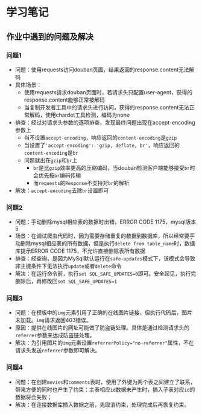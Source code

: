 # 学习笔记

## 作业中遇到的问题及解决

### 问题1

- 问题：使用requests访问douban页面，结果返回的response.content无法解码
- 具体场景：
  - 使用requests请求douban页面时，若请求头只配置user-agent，获得的response.content能够正常被解码
  - 当复制开发者工具中的请求头进行访问，获得的response.content无法正常解码，使用chardet工具检测，编码为none
- 排查：经过对请求头参数的逐项排查，发现最终问题出现在accept-encoding参数上
  - 当不设置`accept-encoding`，响应返回的`content-encoding`是`gzip`
  - 当设置了`'accept-encoding': 'gzip, deflate, br'`，响应返回的`content-encoding`是`br`
  - 问题就出在`gzip`和`br`上
    - `br`是比`gzip`效率更高的压缩编码，当douban检测客户端能够接受`br`时会优先按`br`编码传输
    - 而`requests`的`Response`不支持对`br`的解析
- 解决：`accept-encoding`去除`br`设置即可

### 问题2

- 问题：手动删除mysql相应表的数据时出错，ERROR CODE 1175，mysql版本5.
- 场景：在调试爬虫代码时，因为需要存储重复的数据到数据库，所以经常要手动删除mysql相应表的所有数据，但是执行`delete from table_name`时，数据库提示ERROR CODE 1175，不允许直接删除表所有数据
- 排查：经查询，是因为MySql默认运行在`safe-updates`模式下，该模式会导致非主键条件下无法执行`update`或者`delete`命令
- 解决：在运行命令前，执行`set SQL_SAFE_UPDATES=0`即可。安全起见，执行完删除后，再修改回`set SQL_SAFE_UPDATES=1`

### 问题3

- 问题：在模板中的`img`元素引用了正确的在线图片链接，但执行代码后，图片未加载。`img`请求返回403错误。
- 原因：提供在线图片的网址可能做了防盗链处理。具体是通过检测请求头的`referrer`参数来达成防盗链处理。
- 解决：为引用图片的`img`元素设置`referrerPolicy="no-referrer"`属性，不在请求头发送`referrer`参数即可解决。

### 问题4

- 问题：在创建`movies`和`comments`表时，使用了外键为两个表之间建立了联系，带来方便的同时也产生了约束：主表相应`id`数据未产生时，插入子表对应`id`的数据将会失败；
- 解决：在连接数据库插入数据之前，先取消约束，处理完成后再恢复约束。
